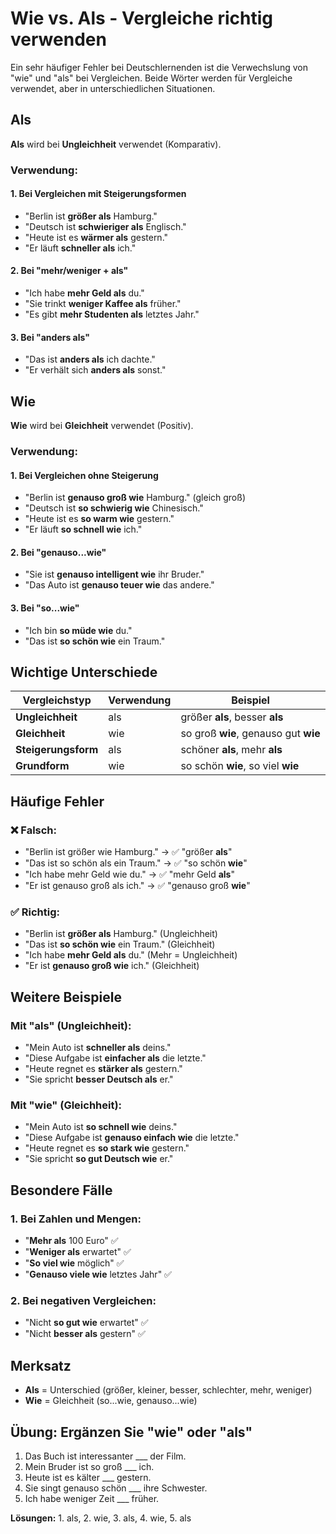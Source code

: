 # Wie vs. Als - Vergleiche richtig verwenden

Ein sehr häufiger Fehler bei Deutschlernenden ist die Verwechslung von "wie" und "als" bei Vergleichen. Beide Wörter werden für Vergleiche verwendet, aber in unterschiedlichen Situationen.

## Als

**Als** wird bei **Ungleichheit** verwendet (Komparativ).

### Verwendung:

#### 1. Bei Vergleichen mit Steigerungsformen
- "Berlin ist **größer als** Hamburg."
- "Deutsch ist **schwieriger als** Englisch."
- "Heute ist es **wärmer als** gestern."
- "Er läuft **schneller als** ich."

#### 2. Bei "mehr/weniger + als"
- "Ich habe **mehr Geld als** du."
- "Sie trinkt **weniger Kaffee als** früher."
- "Es gibt **mehr Studenten als** letztes Jahr."

#### 3. Bei "anders als"
- "Das ist **anders als** ich dachte."
- "Er verhält sich **anders als** sonst."

## Wie

**Wie** wird bei **Gleichheit** verwendet (Positiv).

### Verwendung:

#### 1. Bei Vergleichen ohne Steigerung
- "Berlin ist **genauso groß wie** Hamburg." (gleich groß)
- "Deutsch ist **so schwierig wie** Chinesisch."
- "Heute ist es **so warm wie** gestern."
- "Er läuft **so schnell wie** ich."

#### 2. Bei "genauso...wie"
- "Sie ist **genauso intelligent wie** ihr Bruder."
- "Das Auto ist **genauso teuer wie** das andere."

#### 3. Bei "so...wie"
- "Ich bin **so müde wie** du."
- "Das ist **so schön wie** ein Traum."

## Wichtige Unterschiede

| Vergleichstyp | Verwendung | Beispiel |
|---------------|------------|----------|
| **Ungleichheit** | als | größer **als**, besser **als** |
| **Gleichheit** | wie | so groß **wie**, genauso gut **wie** |
| **Steigerungsform** | als | schöner **als**, mehr **als** |
| **Grundform** | wie | so schön **wie**, so viel **wie** |

## Häufige Fehler

### ❌ Falsch:
- "Berlin ist größer wie Hamburg." → ✅ "größer **als**"
- "Das ist so schön als ein Traum." → ✅ "so schön **wie**"
- "Ich habe mehr Geld wie du." → ✅ "mehr Geld **als**"
- "Er ist genauso groß als ich." → ✅ "genauso groß **wie**"

### ✅ Richtig:
- "Berlin ist **größer als** Hamburg." (Ungleichheit)
- "Das ist **so schön wie** ein Traum." (Gleichheit)
- "Ich habe **mehr Geld als** du." (Mehr = Ungleichheit)
- "Er ist **genauso groß wie** ich." (Gleichheit)

## Weitere Beispiele

### Mit "als" (Ungleichheit):
- "Mein Auto ist **schneller als** deins."
- "Diese Aufgabe ist **einfacher als** die letzte."
- "Heute regnet es **stärker als** gestern."
- "Sie spricht **besser Deutsch als** er."

### Mit "wie" (Gleichheit):
- "Mein Auto ist **so schnell wie** deins."
- "Diese Aufgabe ist **genauso einfach wie** die letzte."
- "Heute regnet es **so stark wie** gestern."
- "Sie spricht **so gut Deutsch wie** er."

## Besondere Fälle

### 1. Bei Zahlen und Mengen:
- "**Mehr als** 100 Euro" ✅
- "**Weniger als** erwartet" ✅
- "**So viel wie** möglich" ✅
- "**Genauso viele wie** letztes Jahr" ✅

### 2. Bei negativen Vergleichen:
- "Nicht **so gut wie** erwartet" ✅
- "Nicht **besser als** gestern" ✅

## Merksatz

- **Als** = Unterschied (größer, kleiner, besser, schlechter, mehr, weniger)
- **Wie** = Gleichheit (so...wie, genauso...wie)

## Übung: Ergänzen Sie "wie" oder "als"

1. Das Buch ist interessanter ___ der Film.
2. Mein Bruder ist so groß ___ ich.
3. Heute ist es kälter ___ gestern.
4. Sie singt genauso schön ___ ihre Schwester.
5. Ich habe weniger Zeit ___ früher.

**Lösungen:** 1. als, 2. wie, 3. als, 4. wie, 5. als